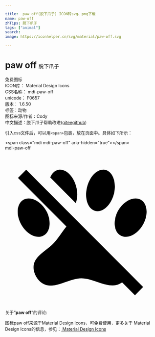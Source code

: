 ```yaml
---

title:  paw off(脱下爪子) ICON转svg、png下载
name: paw-off
zhTips: 脱下爪子
tags: ["animal"]
search: 
image: https://iconhelper.cn/svg/material/paw-off.svg

---
```


# paw off  <small style="font-size: 60%;font-weight: 100">脱下爪子</small>


<div class="detail-page">
<p>
<span><span class="badge-success badge">免费图标</span> </span>
<br/>
<span>
ICON库：
<span class="badge-secondary badge">Material Design Icons</span> 
</span>
<br/>
<span>
CSS名称：
<span class="badge-secondary badge">mdi-paw-off</span> 
</span>
<br/>
<span>
unicode：
<span class="badge-secondary badge">F0657</span> 
<copy-btn content='F0657' btn-title=""></copy-btn>
<copy-btn :content='String.fromCodePoint(parseInt("F0657", 16))' btn-title="复制U"></copy-btn>
</span>
<br/>
<span>
版本：
<span class="badge-secondary badge">1.6.50</span> 
</span><br/><span>标签：<span class="badge-light badge"><router-link to="/tags/animal.html">动物</router-link></span></span>
<br/>
<span>图标来源/作者：<span class="badge-light badge">Cody</span></span> 
<br/>
<span class="zh-detail">中文描述：<span class="badge-primary badge">脱下爪子</span><span class="help-link"><span>帮助改进</span>(<a href="https://gitee.com/liuwave/icon-helper/edit/master/json/material/paw-off.json" target="_blank" rel="noopener noreferrer">gitee</a><a href="https://github.com/liuwave/icon-helper/edit/master/json/material/paw-off.json" target="_blank" rel="noopener noreferrer">github</a></span>)</span><br/>
</p>
</div>
<div class="alert alert-dark">
  <i class="mdi mdi-paw-off mdi-48px"></i>
  <i class="mdi mdi-paw-off mdi-36px"></i>
  <i class="mdi mdi-paw-off mdi-24px"></i>
  <i class="mdi mdi-paw-off mdi-18px"></i>
</div>
<div>
  <p>引入css文件后，可以用<code>&lt;span&gt;</code>包裹，放在页面中。具体如下所示：    
  </p>
  <div class="alert alert-primary" style="font-size: 14px">
    &lt;span class="mdi mdi-paw-off" aria-hidden="true"&gt;&lt;/span&gt;
    <copy-btn content='<span class="mdi mdi-paw-off" aria-hidden="true"></span>'></copy-btn>
  </div>
  <div class="alert alert-secondary">
    <i class="mdi mdi-paw-off"
    style="font-size: 24px"
    aria-hidden="true"></i> mdi-paw-off
    <copy-btn content="mdi-paw-off" btn-title="复制图标名称"></copy-btn>
  </div>
</div>
<div id="svg" class="svg-wrap">
<svg xmlns="http://www.w3.org/2000/svg" viewBox="0 0 24 24"><path d="M2,4.27L3.28,3L21.5,21.22L20.23,22.5L18.23,20.5C18.09,20.6 17.94,20.68 17.79,20.75C16,21.57 13.88,19.87 11.89,19.87C9.9,19.87 7.76,21.64 6,20.75C5,20.26 4.31,18.96 4.44,17.88C4.62,16.39 6.41,15.59 7.47,14.5C8.21,13.77 8.84,12.69 9.55,11.82L2,4.27M8.35,3C9.53,2.83 10.78,4.12 11.14,5.9C11.32,6.75 11.26,7.56 11,8.19L7.03,4.2C7.29,3.55 7.75,3.1 8.35,3M15.5,3C16.69,3.19 17.35,4.77 17,6.54C16.62,8.32 15.37,9.61 14.19,9.43C13,9.25 12.35,7.67 12.72,5.9C13.08,4.12 14.33,2.83 15.5,3M3,7.6C4.14,7.11 5.69,8 6.5,9.55C7.26,11.13 7,12.79 5.87,13.28C4.74,13.77 3.2,12.89 2.41,11.32C1.62,9.75 1.9,8.08 3,7.6M21,7.6C22.1,8.08 22.38,9.75 21.59,11.32C20.8,12.89 19.26,13.77 18.13,13.28C17,12.79 16.74,11.13 17.5,9.55C18.31,8 19.86,7.11 21,7.6Z" /></svg>
</div>
<detail full-name='mdi-paw-off'></detail>
<div class="icon-detail__container">
<p>关于“<b>paw off</b>”的评论:</p>
</div>
<Vssue title="关于“paw off”的评论" />    
<div><p>图标paw off来源于Material Design Icons，可免费使用，更多关于 Material Design Icons的信息，参见：<a target="_blank" href="https://iconhelper.cn/material.html"> Material Design Icons</a>
</p></div>
